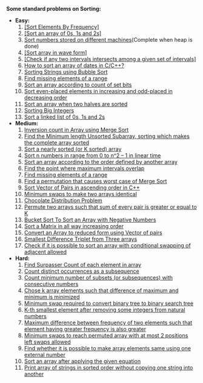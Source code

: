**Some standard problems on Sorting:**

-   **Easy:**
    1.  [[Sort Elements By Frequency]](Done)
    2. [[Sort an array of 0s, 1s and 2s]](Done)
    3. [Sort numbers stored on different machines](https://www.geeksforgeeks.org/sort-numbers-stored-on-different-machines/)(Complete when heap is done)
    4.  [[Sort array in wave form]](Done)
    5.  [[Check if any two intervals intersects among a given set of intervals]](Done)
    7.  [How to sort an array of dates in C/C++?](https://www.geeksforgeeks.org/how-to-sort-an-array-of-dates-in-cc/)
    8.  [Sorting Strings using Bubble Sort](https://www.geeksforgeeks.org/sorting-strings-using-bubble-sort-2/)
    9.  [Find missing elements of a range](https://www.geeksforgeeks.org/find-missing-elements-of-a-range/)
    10.  [Sort an array according to count of set bits](https://www.geeksforgeeks.org/sort-array-according-count-set-bits/)
    11.  [Sort even-placed elements in increasing and odd-placed in decreasing order](https://www.geeksforgeeks.org/sort-even-placed-elements-increasing-odd-placed-decreasing-order/)
    12.  [Sort an array when two halves are sorted](https://www.geeksforgeeks.org/sort-array-two-halves-sorted/)
    13.  [Sorting Big Integers](https://www.geeksforgeeks.org/sorting-big-integers/)
    14.  [Sort a linked list of 0s, 1s and 2s](https://www.geeksforgeeks.org/sort-a-linked-list-of-0s-1s-or-2s/)
-   **Medium:**
    1.  [Inversion count in Array using Merge Sort](https://www.geeksforgeeks.org/inversion-count-in-array-using-merge-sort/https://www.geeksforgeeks.org/inversion-count-in-array-using-merge-sort/)
    2.  [Find the Minimum length Unsorted Subarray, sorting which makes the complete array sorted](https://www.geeksforgeeks.org/minimum-length-unsorted-subarray-sorting-which-makes-the-complete-array-sorted/)
    3.  [Sort a nearly sorted (or K sorted) array](https://www.geeksforgeeks.org/nearly-sorted-algorithm/)
    4.  [Sort n numbers in range from 0 to n^2 – 1 in linear time](https://www.geeksforgeeks.org/sort-n-numbers-range-0-n2-1-linear-time/)
    5.  [Sort an array according to the order defined by another array](https://www.geeksforgeeks.org/sort-array-according-order-defined-another-array/)
    6.  [Find the point where maximum intervals overlap](https://www.geeksforgeeks.org/find-the-point-where-maximum-intervals-overlap/)
    7.  [Find missing elements of a range](https://www.geeksforgeeks.org/find-missing-elements-of-a-range/)
    8.  [Find a permutation that causes worst case of Merge Sort](https://www.geeksforgeeks.org/find-a-permutation-that-causes-worst-case-of-merge-sort/)
    9.  [Sort Vector of Pairs in ascending order in C++](https://www.geeksforgeeks.org/sort-vector-of-pairs-in-ascending-order-in-c/)
    10.  [Minimum swaps to make two arrays identical](https://www.geeksforgeeks.org/minimum-swaps-to-make-two-array-identical/)
    11.  [Chocolate Distribution Problem](https://www.geeksforgeeks.org/chocolate-distribution-problem/)
    12.  [Permute two arrays such that sum of every pair is greater or equal to K](https://www.geeksforgeeks.org/permute-two-arrays-sum-every-pair-greater-equal-k/)
    13.  [Bucket Sort To Sort an Array with Negative Numbers](https://www.geeksforgeeks.org/bucket-sort-to-sort-an-array-with-negative-numbers/)
    14.  [Sort a Matrix in all way increasing order](https://www.geeksforgeeks.org/sort-matrix-way-increasing-order/)
    15.  [Convert an Array to reduced form using Vector of pairs](https://www.geeksforgeeks.org/convert-an-array-to-reduced-form-using-vector-of-pairs/)
    16.  [Smallest Difference Triplet from Three arrays](https://www.geeksforgeeks.org/smallest-difference-triplet-from-three-arrays/)
    17.  [Check if it is possible to sort an array with conditional swapping of adjacent allowed](https://www.geeksforgeeks.org/check-possible-sort-array-conditional-swapping-adjacent-allowed/)
-   **Hard:**
    1.  [Find Surpasser Count of each element in array](https://www.geeksforgeeks.org/find-surpasser-count-of-each-element-in-array/)
    2.  [Count distinct occurrences as a subsequence](https://www.geeksforgeeks.org/count-distinct-occurrences-as-a-subsequence/)
    3.  [Count minimum number of subsets (or subsequences) with consecutive numbers](https://www.geeksforgeeks.org/count-minimum-number-subsets-subsequences-consecutive-numbers/)
    4.  [Chose k array elements such that difference of maximum and minimum is minimized](https://www.geeksforgeeks.org/k-numbers-difference-maximum-minimum-k-number-minimized/)
    5.  [Minimum swap required to convert binary tree to binary search tree](https://www.geeksforgeeks.org/minimum-swap-required-convert-binary-tree-binary-search-tree/)
    6.  [K-th smallest element after removing some integers from natural numbers](https://www.geeksforgeeks.org/k-th-smallest-element-removing-integers-natural-numbers/)
    7.  [Maximum difference between frequency of two elements such that element having greater frequency is also greater](https://www.geeksforgeeks.org/maximum-difference-between-frequency-of-two-elements-such-that-element-having-greater-frequency-is-also-greater/)
    8.  [Minimum swaps to reach permuted array with at most 2 positions left swaps allowed](https://www.geeksforgeeks.org/minimum-swaps-reach-permuted-array-2-positions-left-swaps-allowed/)
    9.  [Find whether it is possible to make array elements same using one external number](https://www.geeksforgeeks.org/find-whether-possible-make-array-elements-using-one-external-number/)
    10.  [Sort an array after applying the given equation](https://www.geeksforgeeks.org/sort-array-applying-given-equation/)
    11.  [Print array of strings in sorted order without copying one string into another](https://www.geeksforgeeks.org/print-array-strings-sorted-order-without-copying-one-string-another/)
